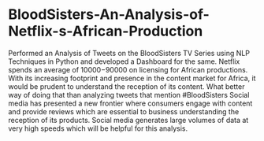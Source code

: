 # BloodSisters-An-Analysis-of-Netflix-s-African-Production
Performed an Analysis of Tweets on the BloodSisters TV Series using NLP Techniques in Python and developed a Dashboard for the same.
Netflix spends an average of $10000-$90000 on licensing for African productions. With its increasing footprint and presence in the content market for Africa,
it would be prudent to understand the reception of its content.
What better way of doing that than analyzing tweets that mention #BloodSisters
Social media has presented a new frontier where consumers engage with content and provide reviews which are essential to business understanding the reception of its products.
Social media generates large volumes of data at very high speeds which will be helpful for this analysis.
